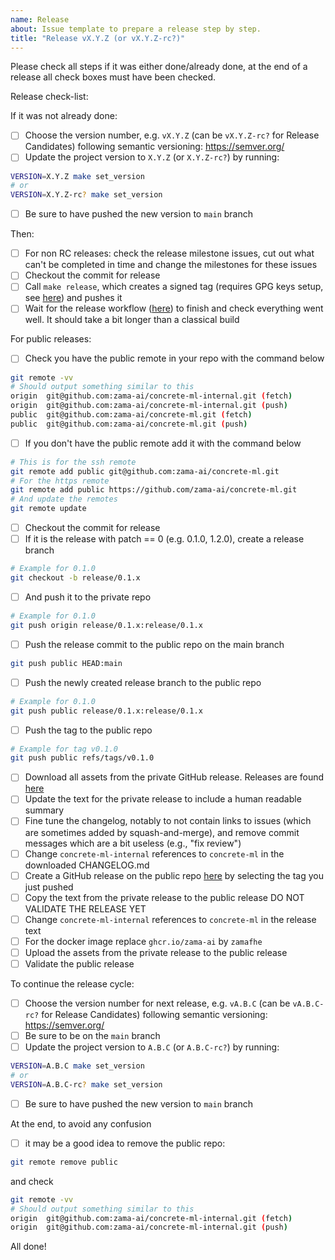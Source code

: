 ```yaml
---
name: Release
about: Issue template to prepare a release step by step.
title: "Release vX.Y.Z (or vX.Y.Z-rc?)"
---
```

<!-- Make sure to set the proper version in the issue template -->
Please check all steps if it was either done/already done, at the end of a release all check boxes must have been checked.

Release check-list:
<!-- Note that some of these steps will be automated in the future -->
If it was not already done:
- [ ] Choose the version number, e.g. `vX.Y.Z` (can be `vX.Y.Z-rc?` for Release Candidates) following semantic versioning: https://semver.org/
- [ ] Update the project version to `X.Y.Z` (or `X.Y.Z-rc?`) by running:

```bash
VERSION=X.Y.Z make set_version
# or
VERSION=X.Y.Z-rc? make set_version
```
- [ ] Be sure to have pushed the new version to `main` branch


Then:
- [ ] For non RC releases: check the release milestone issues, cut out what can't be completed in time and change the milestones for these issues
- [ ] Checkout the commit for release
- [ ] Call `make release`, which creates a signed tag (requires GPG keys setup, see [here](https://docs.github.com/en/github/authenticating-to-github/managing-commit-signature-verification)) and pushes it
- [ ] Wait for the release workflow ([here](https://github.com/zama-ai/concrete-ml-internal/actions)) to finish and check everything went well. It should take a bit longer than a classical build

For public releases:
- [ ] Check you have the public remote in your repo with the command below
```bash
git remote -vv
# Should output something similar to this
origin  git@github.com:zama-ai/concrete-ml-internal.git (fetch)
origin  git@github.com:zama-ai/concrete-ml-internal.git (push)
public  git@github.com:zama-ai/concrete-ml.git (fetch)
public  git@github.com:zama-ai/concrete-ml.git (push)
```
- [ ] If you don't have the public remote add it with the command below
```bash
# This is for the ssh remote
git remote add public git@github.com:zama-ai/concrete-ml.git
# For the https remote
git remote add public https://github.com/zama-ai/concrete-ml.git
# And update the remotes
git remote update
```

- [ ] Checkout the commit for release
- [ ] If it is the release with patch == 0 (e.g. 0.1.0, 1.2.0), create a release branch
```bash
# Example for 0.1.0
git checkout -b release/0.1.x
```
- [ ] And push it to the private repo
```bash
# Example for 0.1.0
git push origin release/0.1.x:release/0.1.x
```
- [ ] Push the release commit to the public repo on the main branch
```bash
git push public HEAD:main
```
- [ ] Push the newly created release branch to the public repo
```bash
# Example for 0.1.0
git push public release/0.1.x:release/0.1.x
```
- [ ] Push the tag to the public repo
```bash
# Example for tag v0.1.0
git push public refs/tags/v0.1.0
```
- [ ] Download all assets from the private GitHub release. Releases are found [here](https://github.com/zama-ai/concrete-ml-internal/releases)
- [ ] Update the text for the private release to include a human readable summary
- [ ] Fine tune the changelog, notably to not contain links to issues (which are sometimes added by squash-and-merge), and remove commit messages which are a bit useless (e.g., "fix review")
- [ ] Change `concrete-ml-internal` references to `concrete-ml` in the downloaded CHANGELOG.md
- [ ] Create a GitHub release on the public repo [here](https://github.com/zama-ai/concrete-ml/releases/new) by selecting the tag you just pushed
- [ ] Copy the text from the private release to the public release DO NOT VALIDATE THE RELEASE YET
- [ ] Change `concrete-ml-internal` references to `concrete-ml` in the release text
- [ ] For the docker image replace `ghcr.io/zama-ai` by `zamafhe`
- [ ] Upload the assets from the private release to the public release
- [ ] Validate the public release

To continue the release cycle:
- [ ] Choose the version number for next release, e.g. `vA.B.C` (can be `vA.B.C-rc?` for Release Candidates) following semantic versioning: https://semver.org/
- [ ] Be sure to be on the `main` branch
- [ ] Update the project version to `A.B.C` (or `A.B.C-rc?`) by running:

```bash
VERSION=A.B.C make set_version
# or
VERSION=A.B.C-rc? make set_version
```
- [ ] Be sure to have pushed the new version to `main` branch

At the end, to avoid any confusion
- [ ] it may be a good idea to remove the public repo:

```bash
git remote remove public
````

and check

```bash
git remote -vv
# Should output something similar to this
origin  git@github.com:zama-ai/concrete-ml-internal.git (fetch)
origin  git@github.com:zama-ai/concrete-ml-internal.git (push)
```

All done!
